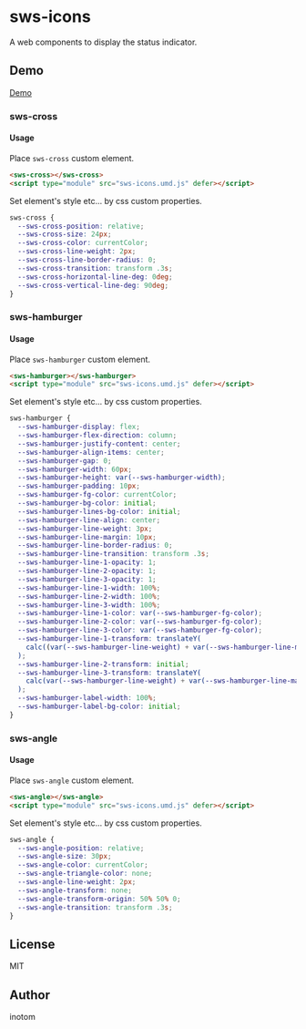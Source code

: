 # sws-icons

A web components to display the status indicator.


## Demo

[Demo](https://sandbox.serendip.ws/sws-icons.html)


### sws-cross

#### Usage

Place `sws-cross` custom element.

```html
<sws-cross></sws-cross>
<script type="module" src="sws-icons.umd.js" defer></script>
```

Set element's style etc... by css custom properties.

```css
sws-cross {
  --sws-cross-position: relative;
  --sws-cross-size: 24px;
  --sws-cross-color: currentColor;
  --sws-cross-line-weight: 2px;
  --sws-cross-line-border-radius: 0;
  --sws-cross-transition: transform .3s;
  --sws-cross-horizontal-line-deg: 0deg;
  --sws-cross-vertical-line-deg: 90deg;
}
```


### sws-hamburger

#### Usage

Place `sws-hamburger` custom element.

```html
<sws-hamburger></sws-hamburger>
<script type="module" src="sws-icons.umd.js" defer></script>
```

Set element's style etc... by css custom properties.

```css
sws-hamburger {
  --sws-hamburger-display: flex;
  --sws-hamburger-flex-direction: column;
  --sws-hamburger-justify-content: center;
  --sws-hamburger-align-items: center;
  --sws-hamburger-gap: 0;
  --sws-hamburger-width: 60px;
  --sws-hamburger-height: var(--sws-hamburger-width);
  --sws-hamburger-padding: 10px;
  --sws-hamburger-fg-color: currentColor;
  --sws-hamburger-bg-color: initial;
  --sws-hamburger-lines-bg-color: initial;
  --sws-hamburger-line-align: center;
  --sws-hamburger-line-weight: 3px;
  --sws-hamburger-line-margin: 10px;
  --sws-hamburger-line-border-radius: 0;
  --sws-hamburger-line-transition: transform .3s;
  --sws-hamburger-line-1-opacity: 1;
  --sws-hamburger-line-2-opacity: 1;
  --sws-hamburger-line-3-opacity: 1;
  --sws-hamburger-line-1-width: 100%;
  --sws-hamburger-line-2-width: 100%;
  --sws-hamburger-line-3-width: 100%;
  --sws-hamburger-line-1-color: var(--sws-hamburger-fg-color);
  --sws-hamburger-line-2-color: var(--sws-hamburger-fg-color);
  --sws-hamburger-line-3-color: var(--sws-hamburger-fg-color);
  --sws-hamburger-line-1-transform: translateY(
    calc((var(--sws-hamburger-line-weight) + var(--sws-hamburger-line-margin)) * -1)
  );
  --sws-hamburger-line-2-transform: initial;
  --sws-hamburger-line-3-transform: translateY(
    calc(var(--sws-hamburger-line-weight) + var(--sws-hamburger-line-margin))
  );
  --sws-hamburger-label-width: 100%;
  --sws-hamburger-label-bg-color: initial;
}
```


### sws-angle

#### Usage

Place `sws-angle` custom element.

```html
<sws-angle></sws-angle>
<script type="module" src="sws-icons.umd.js" defer></script>
```

Set element's style etc... by css custom properties.

```css
sws-angle {
  --sws-angle-position: relative;
  --sws-angle-size: 30px;
  --sws-angle-color: currentColor;
  --sws-angle-triangle-color: none;
  --sws-angle-line-weight: 2px;
  --sws-angle-transform: none;
  --sws-angle-transform-origin: 50% 50% 0;
  --sws-angle-transition: transform .3s;
}
```


## License

MIT


## Author

inotom
